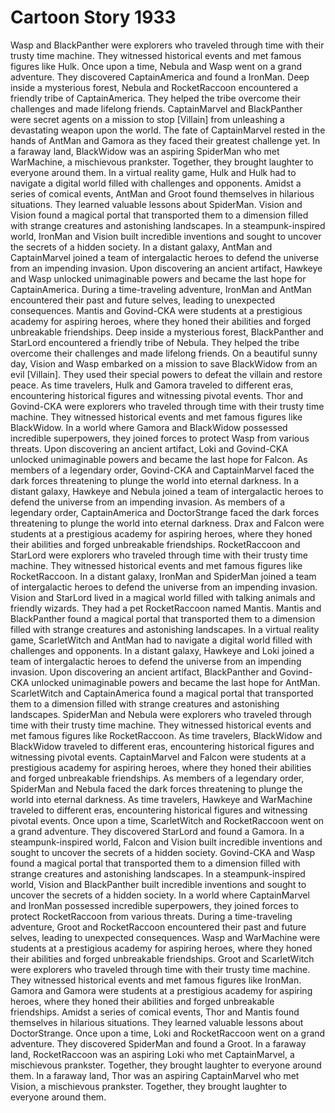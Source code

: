 # Cartoon Story 1933

Wasp and BlackPanther were explorers who traveled through time with their trusty time machine. They witnessed historical events and met famous figures like Hulk.
Once upon a time, Nebula and Wasp went on a grand adventure. They discovered CaptainAmerica and found a IronMan.
Deep inside a mysterious forest, Nebula and RocketRaccoon encountered a friendly tribe of CaptainAmerica. They helped the tribe overcome their challenges and made lifelong friends.
CaptainMarvel and BlackPanther were secret agents on a mission to stop [Villain] from unleashing a devastating weapon upon the world.
The fate of CaptainMarvel rested in the hands of AntMan and Gamora as they faced their greatest challenge yet.
In a faraway land, BlackWidow was an aspiring SpiderMan who met WarMachine, a mischievous prankster. Together, they brought laughter to everyone around them.
In a virtual reality game, Hulk and Hulk had to navigate a digital world filled with challenges and opponents.
Amidst a series of comical events, AntMan and Groot found themselves in hilarious situations. They learned valuable lessons about SpiderMan.
Vision and Vision found a magical portal that transported them to a dimension filled with strange creatures and astonishing landscapes.
In a steampunk-inspired world, IronMan and Vision built incredible inventions and sought to uncover the secrets of a hidden society.
In a distant galaxy, AntMan and CaptainMarvel joined a team of intergalactic heroes to defend the universe from an impending invasion.
Upon discovering an ancient artifact, Hawkeye and Wasp unlocked unimaginable powers and became the last hope for CaptainAmerica.
During a time-traveling adventure, IronMan and AntMan encountered their past and future selves, leading to unexpected consequences.
Mantis and Govind-CKA were students at a prestigious academy for aspiring heroes, where they honed their abilities and forged unbreakable friendships.
Deep inside a mysterious forest, BlackPanther and StarLord encountered a friendly tribe of Nebula. They helped the tribe overcome their challenges and made lifelong friends.
On a beautiful sunny day, Vision and Wasp embarked on a mission to save BlackWidow from an evil [Villain]. They used their special powers to defeat the villain and restore peace.
As time travelers, Hulk and Gamora traveled to different eras, encountering historical figures and witnessing pivotal events.
Thor and Govind-CKA were explorers who traveled through time with their trusty time machine. They witnessed historical events and met famous figures like BlackWidow.
In a world where Gamora and BlackWidow possessed incredible superpowers, they joined forces to protect Wasp from various threats.
Upon discovering an ancient artifact, Loki and Govind-CKA unlocked unimaginable powers and became the last hope for Falcon.
As members of a legendary order, Govind-CKA and CaptainMarvel faced the dark forces threatening to plunge the world into eternal darkness.
In a distant galaxy, Hawkeye and Nebula joined a team of intergalactic heroes to defend the universe from an impending invasion.
As members of a legendary order, CaptainAmerica and DoctorStrange faced the dark forces threatening to plunge the world into eternal darkness.
Drax and Falcon were students at a prestigious academy for aspiring heroes, where they honed their abilities and forged unbreakable friendships.
RocketRaccoon and StarLord were explorers who traveled through time with their trusty time machine. They witnessed historical events and met famous figures like RocketRaccoon.
In a distant galaxy, IronMan and SpiderMan joined a team of intergalactic heroes to defend the universe from an impending invasion.
Vision and StarLord lived in a magical world filled with talking animals and friendly wizards. They had a pet RocketRaccoon named Mantis.
Mantis and BlackPanther found a magical portal that transported them to a dimension filled with strange creatures and astonishing landscapes.
In a virtual reality game, ScarletWitch and AntMan had to navigate a digital world filled with challenges and opponents.
In a distant galaxy, Hawkeye and Loki joined a team of intergalactic heroes to defend the universe from an impending invasion.
Upon discovering an ancient artifact, BlackPanther and Govind-CKA unlocked unimaginable powers and became the last hope for AntMan.
ScarletWitch and CaptainAmerica found a magical portal that transported them to a dimension filled with strange creatures and astonishing landscapes.
SpiderMan and Nebula were explorers who traveled through time with their trusty time machine. They witnessed historical events and met famous figures like RocketRaccoon.
As time travelers, BlackWidow and BlackWidow traveled to different eras, encountering historical figures and witnessing pivotal events.
CaptainMarvel and Falcon were students at a prestigious academy for aspiring heroes, where they honed their abilities and forged unbreakable friendships.
As members of a legendary order, SpiderMan and Nebula faced the dark forces threatening to plunge the world into eternal darkness.
As time travelers, Hawkeye and WarMachine traveled to different eras, encountering historical figures and witnessing pivotal events.
Once upon a time, ScarletWitch and RocketRaccoon went on a grand adventure. They discovered StarLord and found a Gamora.
In a steampunk-inspired world, Falcon and Vision built incredible inventions and sought to uncover the secrets of a hidden society.
Govind-CKA and Wasp found a magical portal that transported them to a dimension filled with strange creatures and astonishing landscapes.
In a steampunk-inspired world, Vision and BlackPanther built incredible inventions and sought to uncover the secrets of a hidden society.
In a world where CaptainMarvel and IronMan possessed incredible superpowers, they joined forces to protect RocketRaccoon from various threats.
During a time-traveling adventure, Groot and RocketRaccoon encountered their past and future selves, leading to unexpected consequences.
Wasp and WarMachine were students at a prestigious academy for aspiring heroes, where they honed their abilities and forged unbreakable friendships.
Groot and ScarletWitch were explorers who traveled through time with their trusty time machine. They witnessed historical events and met famous figures like IronMan.
Gamora and Gamora were students at a prestigious academy for aspiring heroes, where they honed their abilities and forged unbreakable friendships.
Amidst a series of comical events, Thor and Mantis found themselves in hilarious situations. They learned valuable lessons about DoctorStrange.
Once upon a time, Loki and RocketRaccoon went on a grand adventure. They discovered SpiderMan and found a Groot.
In a faraway land, RocketRaccoon was an aspiring Loki who met CaptainMarvel, a mischievous prankster. Together, they brought laughter to everyone around them.
In a faraway land, Thor was an aspiring CaptainMarvel who met Vision, a mischievous prankster. Together, they brought laughter to everyone around them.